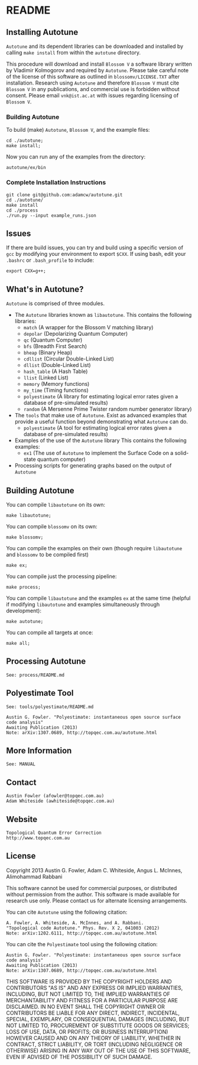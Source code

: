 # README #

## Installing Autotune ##

`Autotune` and its dependent libraries can be downloaded and installed by
calling `make install` from within the `autotune` directory. 

This procedure will download and install `Blossom V` a software library
written by Vladimir Kolmogorov and required by `Autotune`. Please take careful
note of the license of this software as outlined in `blossomv/LICENSE.TXT`
after installation. Research using `Autotune` and therefore `Blossom V` must
cite `Blossom V` in any publications, and commercial use is forbidden without
consent. Please email `vnk@ist.ac.at` with issues regarding licensing of
`Blossom V`.

### Building Autotune ###

To build (make) `Autotune`, `Blossom V`, and the example files:

    cd ./autotune;
    make install;

Now you can run any of the examples from the directory:

    autotune/ex/bin

### Complete Installation Instructions ###

    git clone git@github.com:adamcw/autotune.git
    cd ./autotune/
    make install
    cd ./process
    ./run.py --input example_runs.json

## Issues ##

If there are build issues, you can try and build using a specific version of
`gcc` by modifying your environment to export `$CXX`. If using bash, edit your
`.bashrc` or `.bash_profile` to include:

    export CXX=g++;

## What's in Autotune? ##

`Autotune` is comprised of three modules. 

- The `Autotune` libraries known as `libautotune`. This contains the following libraries:
    - `match` (A wrapper for the Blossom V matching library)
    - `depolar` (Depolarizing Quantum Computer)
    - `qc` (Quantum Computer)
    - `bfs` (Breadth First Search)
    - `bheap` (Binary Heap)
    - `cdllist` (Circular Double-Linked List)
    - `dllist` (Double-Linked List)
    - `hash_table` (A Hash Table)
    - `llist` (Linked List)
    - `memory` (Memory functions)
    - `my_time` (Timing functions)
    - `polyestimate` (A library for estimating logical error rates given a
        database of pre-simulated results)
    - `random` (A Mersenne Prime Twister random number generator library)
- The `tools` that make use of `Autotune`. Exist as advanced examples that
  provide a useful function beyond demonstrating what `Autotune` can do.
    - `polyestimate` (A tool for estimating logical error rates given a
        database of pre-simulated results)
- Examples of the use of the `Autotune` library This contains the following examples:
    - `ex1` (The use of `Autotune` to implement the Surface Code on a
        solid-state quantum computer)
- Processing scripts for generating graphs based on the output of `Autotune`

## Building Autotune ##

You can compile `libautotune` on its own:

    make libautotune;

You can compile `blossomv` on its own:

    make blossomv;

You can compile the examples on their own (though require `libautotune` and
  `blossomv` to be compiled first)

    make ex;

You can compile just the processing pipeline:

    make process;

You can compile `libautotune` and the examples `ex` at the same time (helpful if
  modifying `libautotune` and examples simultaneously through development):

    make autotune;

You can compile all targets at once:

    make all;

## Processing Autotune ##

    See: process/README.md

## Polyestimate Tool ##

    See: tools/polyestimate/README.md

    Austin G. Fowler. "Polyestimate: instantaneous open source surface code analysis"
    Awaiting Publication (2013)
    Note: arXiv:1307.0689, http://topqec.com.au/autotune.html

## More Information ##

    See: MANUAL

## Contact ##

    Austin Fowler (afowler@topqec.com.au)
    Adam Whiteside (awhiteside@topqec.com.au)

## Website ##

    Topological Quantum Error Correction
    http://www.topqec.com.au

## License ##

Copyright 2013 Austin G. Fowler, Adam C. Whiteside, Angus L. McInnes, Alimohammad Rabbani

This software cannot be used for commercial purposes, or distributed without
permission from the author. This software is made available for research use
only. Please contact us for alternate licensing arrangements. 

You can cite `Autotune` using the following citation:

    A. Fowler, A. Whiteside, A. McInnes, and A. Rabbani. 
    "Topological code Autotune." Phys. Rev. X 2, 041003 (2012) 
    Note: arXiv:1202.6111, http://topqec.com.au/autotune.html

You can cite the `Polyestimate` tool using the following citation:

    Austin G. Fowler. "Polyestimate: instantaneous open source surface code analysis"
    Awaiting Publication (2013)
    Note: arXiv:1307.0689, http://topqec.com.au/autotune.html


THIS SOFTWARE IS PROVIDED BY THE COPYRIGHT HOLDERS AND CONTRIBUTORS "AS IS" AND
ANY EXPRESS OR IMPLIED WARRANTIES, INCLUDING, BUT NOT LIMITED TO, THE IMPLIED
WARRANTIES OF MERCHANTABILITY AND FITNESS FOR A PARTICULAR PURPOSE ARE
DISCLAIMED. IN NO EVENT SHALL THE COPYRIGHT OWNER OR CONTRIBUTORS BE LIABLE FOR
ANY DIRECT, INDIRECT, INCIDENTAL, SPECIAL, EXEMPLARY, OR CONSEQUENTIAL DAMAGES
(INCLUDING, BUT NOT LIMITED TO, PROCUREMENT OF SUBSTITUTE GOODS OR SERVICES;
LOSS OF USE, DATA, OR PROFITS; OR BUSINESS INTERRUPTION) HOWEVER CAUSED AND ON
ANY THEORY OF LIABILITY, WHETHER IN CONTRACT, STRICT LIABILITY, OR TORT
(INCLUDING NEGLIGENCE OR OTHERWISE) ARISING IN ANY WAY OUT OF THE USE OF THIS
SOFTWARE, EVEN IF ADVISED OF THE POSSIBILITY OF SUCH DAMAGE.
